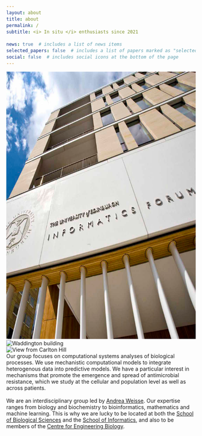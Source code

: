 ```yaml
---
layout: about
title: about
permalink: /
subtitle: <i> In situ </i> enthusiasts since 2021

news: true  # includes a list of news items
selected_papers: false  # includes a list of papers marked as "selected={true}"
social: false  # includes social icons at the bottom of the page
---
```


<div class="container">
  <div class="img-group">
    <div class="img1">
      <img src="assets/img/stock/infoOutside_cropped.png" alt="Informatics Forum" class="img-fluid rounded z-depth-1">
    </div>
    <div class="img2">
      <img src="assets/img/stock/waddington_cropped.png" alt="Waddington building" class="img-fluid rounded z-depth-1">
    </div>
    <div class="img1">
      <img src="assets/img/stock/carlton_cropped.png" alt="View from Carlton Hill" class="img-fluid rounded z-depth-1">
    </div>
  </div>
</div>


<div> 
  Our group focuses on computational systems analyses of biological processes. We use mechanistic computational models 
to integrate heterogenous data into predictive models. We have a particular interest in mechanisms that promote the 
emergence and spread of antimicrobial resistance, which we study at the cellular and population level as well as across 
patients. <br> <br>
  We are an interdisciplinary group led by <a href="/people/andreaWeisse/">Andrea Weisse</a>. Our expertise ranges from 
biology and biochemistry to bioinformatics, mathematics and machine learning. This is why we are lucky to be located at 
both the <a href="https://www.ed.ac.uk/biology">School of Biological Sciences</a> and the <a 
href="https://www.ed.ac.uk/informatics/">School of Informatics</a>, and also to be members of the <a 
href="https://www.ed.ac.uk/biology/centre-engineering-biology">Centre for Engineering Biology</a>. <br> <br>
</div>